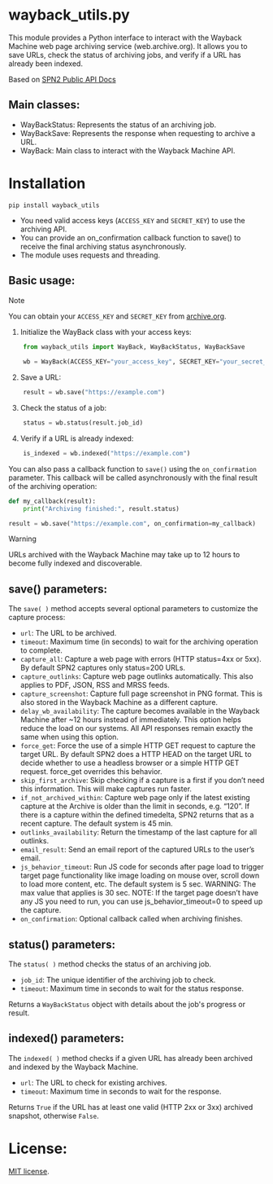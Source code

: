 # wayback_utils.py

This module provides a Python interface to interact with the Wayback Machine web page archiving service (web.archive.org). It allows you to save URLs, check the status of archiving jobs, and verify if a URL has already been indexed.

Based on [SPN2 Public API Docs](https://archive.org/details/spn-2-public-api-page-docs-2023-01-22)

## Main classes:

- WayBackStatus: Represents the status of an archiving job.
- WayBackSave: Represents the response when requesting to archive a URL.
- WayBack: Main class to interact with the Wayback Machine API.

# Installation
```pip install wayback_utils```
- You need valid access keys (`ACCESS_KEY` and `SECRET_KEY`) to use the archiving API.
- You can provide an on_confirmation callback function to save() to receive the final archiving status asynchronously.
- The module uses requests and threading.

## Basic usage:

> [!NOTE]  
> You can obtain your `ACCESS_KEY` and `SECRET_KEY` from [archive.org](https://archive.org/account/s3.php).
1. Initialize the WayBack class with your access keys:
```python
    from wayback_utils import WayBack, WayBackStatus, WayBackSave
    
    wb = WayBack(ACCESS_KEY="your_access_key", SECRET_KEY="your_secret_key")
```
2. Save a URL:
```python
    result = wb.save("https://example.com")
```
3. Check the status of a job:
```python
    status = wb.status(result.job_id)
```
4. Verify if a URL is already indexed:
```python
    is_indexed = wb.indexed("https://example.com")
```

You can also pass a callback function to `save()` using the `on_confirmation` parameter. This callback will be called asynchronously with the final result of the archiving operation:

```python
def my_callback(result):
    print("Archiving finished:", result.status)

result = wb.save("https://example.com", on_confirmation=my_callback)
```

> [!WARNING]  
> URLs archived with the Wayback Machine may take up to 12 hours to become fully indexed and discoverable.

## save() parameters:

The `save( )` method accepts several optional parameters to customize the capture process:

- `url`: The URL to be archived.
- `timeout`: Maximum time (in seconds) to wait for the archiving operation to complete.
- `capture_all`: Capture a web page with errors (HTTP status=4xx or 5xx). By default SPN2 captures only status=200 URLs.
- `capture_outlinks`: Capture web page outlinks automatically. This also applies to PDF, JSON, RSS and MRSS feeds.
- `capture_screenshot`: Capture full page screenshot in PNG format. This is also stored in the Wayback Machine as a different capture.
- `delay_wb_availability`: The capture becomes available in the Wayback Machine after ~12 hours instead of immediately. This option helps reduce the load on our systems. All API responses remain exactly the same when using this option.
- `force_get`: Force the use of a simple HTTP GET request to capture the target URL. By default SPN2 does a HTTP HEAD on the target URL to decide whether to use a headless browser or a simple HTTP GET request. force_get overrides this behavior.
- `skip_first_archive`: Skip checking if a capture is a first if you don’t need this information. This will make captures run faster.
- `if_not_archived_within`: Capture web page only if the latest existing capture at the Archive is older than the limit in seconds, e.g. “120”. If there is a capture within the defined timedelta, SPN2 returns that as a recent capture. The default system is 45 min.
- `outlinks_availability`: Return the timestamp of the last capture for all outlinks.
- `email_result`: Send an email report of the captured URLs to the user’s email.
- `js_behavior_timeout`: Run JS code for <N> seconds after page load to trigger target page functionality like image loading on mouse over, scroll down to load more content, etc. The default system <N> is 5 sec. WARNING: The max <N> value that applies is 30 sec. NOTE: If the target page doesn’t have any JS you need to run, you can use js_behavior_timeout=0 to speed up the capture.
- `on_confirmation`: Optional callback called when archiving finishes.

## status() parameters:

The `status( )` method checks the status of an archiving job.

- `job_id`: The unique identifier of the archiving job to check.
- `timeout`: Maximum time in seconds to wait for the status response.

Returns a `WayBackStatus` object with details about the job's progress or result.

## indexed() parameters:

The `indexed( )` method checks if a given URL has already been archived and indexed by the Wayback Machine.

- `url`: The URL to check for existing archives.
- `timeout`: Maximum time in seconds to wait for the response.

Returns `True` if the URL has at least one valid (HTTP 2xx or 3xx) archived snapshot, otherwise `False`.

# License:
[MIT license](https://github.com/melon-dog/wayback_utils?tab=MIT-1-ov-file).
